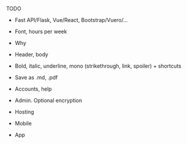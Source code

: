 TODO
- Fast API/Flask, Vue/React, Bootstrap/Vuero/...
- Font, hours per week
- Why

- Header, body
- Bold, italic, underline, mono (strikethrough, link, spoiler) + shortcuts
- Save as .md, .pdf

- Accounts, help
- Admin. Optional encryption
- Hosting
- Mobile
- App
